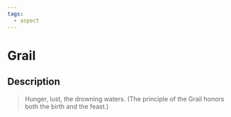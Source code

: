 ```yaml
---
tags:
  - aspect
---
```


# Grail

## Description

> Hunger, lust, the drowning waters. 
> (The principle of the Grail honors both the birth and the feast.)